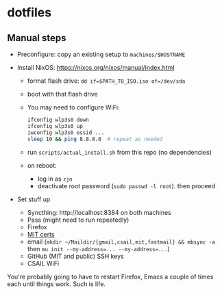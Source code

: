 # dotfiles

## Manual steps

- Preconfigure: copy an existing setup to `machines/$HOSTNAME`
- Install NixOS: https://nixos.org/nixos/manual/index.html
  - format flash drive: `dd if=$PATH_TO_ISO.iso of=/dev/sda`
  - boot with that flash drive
  - You may need to configure WiFi:

    ```sh
    ifconfig wlp3s0 down
    ifconfig wlp3s0 up
    iwconfig wlp3s0 essid ...
    sleep 10 && ping 8.8.8.8  # repeat as needed
    ```
  - run `scripts/actual_install.sh` from this repo (no dependencies)
  - on reboot:
    - log in as `zjn`
    - deactivate root password (`sudo passwd -l root`). then proceed

- Set stuff up
  - Syncthing: http://localhost:8384 on both machines
  - Pass (might need to run repeatedly)
  - Firefox
  - [MIT certs](https://ist.mit.edu/certificates)
  - email (`mkdir ~/Maildir/{gmail,csail,mit,fastmail} && mbsync -a` then `mu init --my-address=... --my-address=...`)
  - GitHub (MIT and public) SSH keys
  - CSAIL WiFi

You're probably going to have to restart Firefox, Emacs a couple of times each
until things work. Such is life.
